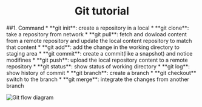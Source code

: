 <h1 style="text-align: center;">Git tutorial</h1>
##1. Command
* **git init**: create a repository in a local
* **git clone**: take a repository from network
* **git pull**: fetch and dowload content from a remote repository and update the local content repository to match that content
* **git add**: add the change in the working directory to staging area
* **git commit**: create a commit(like a snapshot) and notice modifines
* **git push**: upload the local repository content to a remote repository
* **git status**: show status of working directory
* **git log**: show history of commit
* **git branch**: create a branch
* **git checkout** switch to the branch
* **git merge**: integrate the changes from another branch  

![Git flow diagram](https://i.redd.it/nm1w0gnf2zh11.png)
